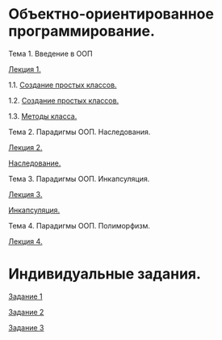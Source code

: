 # Объектно-ориентированное программирование.
Тема 1. Введение в ООП

[Лекция 1.](/Лекция1_ООП.ipynb)

1.1. [Создание простых классов.](/Пр_1_1.ipynb)

1.2. [Создание простых классов.](/Пр_1.2.ipynb)

1.3. [Методы класса.](/Пр_1.3.ipynb)

Тема 2. Парадигмы ООП. Наследования.

[Лекция 2.](/Лекция_2.ipynb)

[Наследование.](/ПР_2.ipynb)

Тема 3. Парадигмы ООП. Инкапсуляция.

[Лекция 3.](/Лекция_3.ipynb)

[Инкапсуляция.]()

Тема 4. Парадигмы ООП. Полиморфизм.

[Лекция 4.]()

# Индивидуальные задания.
[Задание 1](/Инд.задание1.ipynb)

[Задание 2](/Инд_задание2.ipynb)

[Задание 3](/Сабитова_Задание3.ipynb)
